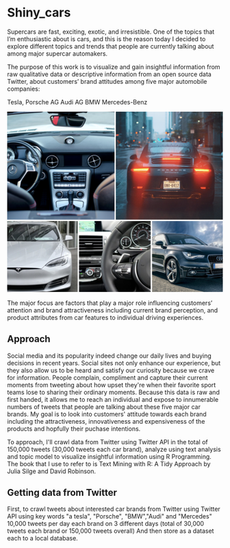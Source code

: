 # Shiny_cars

Supercars are fast, exciting, exotic, and irresistible. One of the topics that I’m enthusiastic about is cars, and this is the reason today I decided to explore different topics and trends that people are currently talking about among major supercar automakers.

The purpose of this work is to visualize and gain insightful information from raw qualitative data or descriptive information from an open source data Twitter, about customers’ brand attitudes among five major automobile companies:

Tesla,
Porsche AG
Audi AG
BMW
Mercedes-Benz

![alt text](https://github.com/janebunr/Shiny_cars/blob/master/Images/5cars.png)

The major focus are factors that play a major role influencing customers’ attention and brand attractiveness including current brand perception, and product attributes from car features to individual driving experiences.

## Approach

Social media and its popularity indeed change our daily lives and buying decisions in recent years. Social sites not only enhance our experience, but they also allow us to be heard and satisfy our curiosity because we crave for information. People complain, compliment and capture their current moments from tweeting about how upset they're when their favorite sport teams lose to sharing their ordinary moments. Because this data is raw and first handed, it allows me to reach an individual and expose to innumerable numbers of tweets that people are talking about these five major car brands. My goal is to look into customers' attitude towards each brand including the attractiveness, innovativeness and expensiveness of the products and hopfully their puchase intentions.

To approach, I'll crawl data from Twitter using Twitter API in the total of 150,000 tweets (30,000 tweets each car brand), analyze using text analysis and topic model to visualize insightful information using R Programming. The book that I use to refer to is Text Mining with R: A Tidy Approach by Julia Silge and David Robinson.

## Getting data from Twitter

First, to crawl tweets about interested car brands from Twitter using Twitter API using key words "a tesla", "Porsche", "BMW","Audi" and "Mercedes" 10,000 tweets per day each brand on 3 different days (total of 30,000 tweets each brand or 150,000 tweets overall) And then store as a dataset each to a local database.



